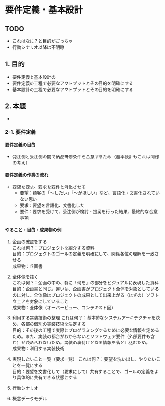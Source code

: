 # 要件定義・基本設計

## TODO
- これはなに？と目的がごっちゃ
- 行動シナリオ以降は不明瞭

## 1. 目的
- 要件定義と基本設計の
- 要件定義の工程で必要なアウトプットとその目的を明確にする
- 基本設計の工程で必要なアウトプットとその目的を明確にする

## 2. 本題
- 

### 2-1. 要件定義
#### 要件定義の目的
- 発注側と受注側の間で納品研修条件を合意するため（基本設計もこれは同様の考え）

#### 要件定義の作業の流れ
- 要望を要求、要求を要件と消化させる
    - 要望：顧客の「〜したい」「〜がほしい」など、言語化・文書化されていない思い
    - 要求：要望を言語化、文書化した
    - 要件：要求を受けて、受注側が検討・提案を行った結果、最終的な合意事項

#### やること・目的・成果物の例
1. 企画の確認をする  
   これは何？：プロジェクトを紹介する資料  
   目的：プロジェクトのゴールの定義を明確にして、関係各位の理解を一致させる  
   成果物：企画書  

2. 全体像を描く  
   これは何？：企画の中の、特に「何を」の部分をビジュアルに表現した資料  
   目的：企画書と同じ。違いは、企画書がプロジェクト全体を対象としているのに対し、全体像はプロジェクトの成果として出来上がる（はずの）ソフトウェアを対象にしていること  
   成果物：全体像（オーバービュー、コンテキスト図）  

3. 利用する実装技術の整理
   これは何？：基本的なシステムアーキテクチャを決め、各部の個別の実装技術を決定する  
   目的：その後の工程で実際にプログラミングするために必要な情報を定めるため。また、実装の都合がわからないとソフトウェア要件（外部要件も含む）が決められないため。実装の裏付けとなる情報を落とし込むため。  
   成果物：利用する実装技術
   
4. 実現したいこと一覧（要求一覧）
   これは何？：要望を洗い出し、やりたいことを一覧にする  
   目的：要望を文書化して（要求にして）共有することで、ゴールの定義をより具体的に共有できる状態にする  


5. 行動シナリオ
6. 概念データモデル
